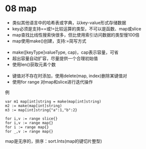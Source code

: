 # 08 map
- 类似其他语言中的哈希表或字典，以key-value形式存储数据
- key必须是支持==或!=比较运算的类型，不可以是函数、map或slice
- map查找比线性搜索快很多，但比使用索引访问数据的类型慢100倍
- map使用make()创建，支持:=简写方式  
&nbsp;
- make([keyType]valueType, cap)，cap表示容量，可省
- 超出容量自动扩容，尽量提供一个合理初始值
- 使用len()获取元素个数  
&nbsp;
- 键值对不存在时添加，使用delete(map, index)删除某键值对
- 使用for range 对map和slice进行迭代操作

例

    var m1 map[int]string = make(map[int]string)
    m2 := make(map[int]string)
    m3 := map[int]string{"a":1,"b":2}
      
    for i,v := range slice{}
    for i,v := range map{}
    for i := range map{}
    for _,v := range map{}

map是无序的，排序：sort.Ints(map的键切片整型)